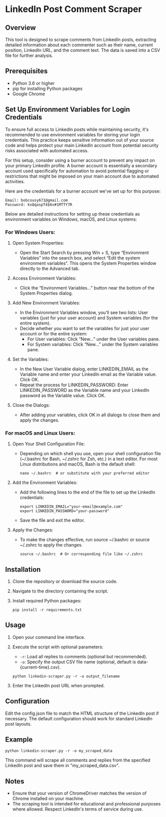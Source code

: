 # LinkedIn Post Comment Scraper

## Overview

This tool is designed to scrape comments from LinkedIn posts, extracting detailed information about each commenter such as their name, current position, LinkedIn URL, and the comment text. The data is saved into a CSV file for further analysis.

## Prerequisites

- Python 3.6 or higher
- pip for installing Python packages
- Google Chrome 

    
## Set Up Environment Variables for Login Credentials 
To ensure full access to LinkedIn posts while maintaining security, it's recommended to use environment variables for storing your login credentials. This practice keeps sensitive information out of your source code and helps protect your main LinkedIn account from potential security risks associated with automated access.

For this setup, consider using a burner account to prevent any impact on your primary LinkedIn profile. A burner account is essentially a secondary account used specifically for automation to avoid potential flagging or restrictions that might be imposed on your main account due to automated activities.

Here are the credentials for a burner account we've set up for this purpose:

    Email: bobcousy671@gmail.com
    Password: kxQqaspT4$6v#1MTTY7R

Below are detailed instructions for setting up these credentials as environment variables on Windows, macOS, and Linux systems:

### For Windows Users:

1. Open System Properties:
    - Open the Start Search by pressing Win + S, type “Environment Variables” into the search box, and select “Edit the system environment variables”. This opens the System Properties window directly to the Advanced tab.

2. Access Environment Variables:
    - Click the “Environment Variables…” button near the bottom of the System Properties dialog.

3. Add New Environment Variables:
    - In the Environment Variables window, you’ll see two lists: User variables (just for your user account) and System variables (for the entire system).
    - Decide whether you want to set the variables for just your user account or for the entire system:
        - For User variables: Click “New…” under the User variables pane.
        - For System variables: Click “New…” under the System variables pane.

4. Set the Variables:
    - In the New User Variable dialog, enter LINKEDIN_EMAIL as the Variable name and enter your LinkedIn email as the Variable value. Click OK.
    - Repeat the process for LINKEDIN_PASSWORD: Enter LINKEDIN_PASSWORD as the Variable name and your LinkedIn password as the Variable value. Click OK.

5. Close the Dialogs:
    - After adding your variables, click OK in all dialogs to close them and apply the changes.

### For macOS and Linux Users:

1. Open Your Shell Configuration File:
    - Depending on which shell you use, open your shell configuration file (~/.bashrc for Bash, ~/.zshrc for Zsh, etc.) in a text editor. For most Linux distributions and macOS, Bash is the default shell:
    
        ```
        nano ~/.bashrc  # or substitute with your preferred editor
        ```
2. Add the Environment Variables:

    - Add the following lines to the end of the file to set up the LinkedIn credentials:

        ```
        export LINKEDIN_EMAIL="your-email@example.com"
        export LINKEDIN_PASSWORD="your-password"
        ```
    - Save the file and exit the editor.

3. Apply the Changes:

    - To make the changes effective, run source ~/.bashrc or source ~/.zshrc to apply the changes.
    
        ```
        source ~/.bashrc  # Or corresponding file like ~/.zshrc
        ```

## Installation

1. Clone the repository or download the source code.
2. Navigate to the directory containing the script.
3. Install required Python packages:

    ```      
    pip install -r requirements.txt
    ```

## Usage

1. Open your command line interface.
2. Execute the script with optional parameters:
   - <code>-r</code>: Load all replies to comments (optional but recommended).
   - <code>-o</code>: Specify the output CSV file name (optional, default is data-{current-time}.csv).

    ```
    python linkedin-scraper.py -r -o output_filename
    ```


3. Enter the LinkedIn post URL when prompted.

## Configuration

Edit the config.json file to match the HTML structure of the LinkedIn post if necessary. The default configuration should work for standard LinkedIn post layouts.

 ## Example

```
python linkedin-scraper.py -r -o my_scraped_data
```

This command will scrape all comments and replies from the specified LinkedIn post and save them in "my_scraped_data.csv".
## Notes

- Ensure that your version of ChromeDriver matches the version of Chrome installed on your machine.
- The scraping tool is intended for educational and professional purposes where allowed. Respect LinkedIn's terms of service during use.



